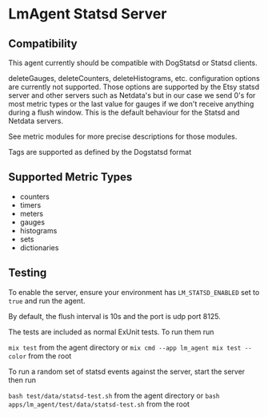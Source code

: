 # LmAgent Statsd Server

## Compatibility

This agent currently should be compatible with DogStatsd or Statsd clients. 

deleteGauges, deleteCounters, deleteHistograms, etc. configuration options are currently not supported. Those options are supported by the Etsy statsd server and other servers such as Netdata's but in our case we send 0's for most metric types or the last value for gauges if we don't receive anything during a flush window. This is the default behaviour
for the Statsd and Netdata servers.

See metric modules for more precise descriptions for those modules.

Tags are supported as defined by the Dogstatsd format

## Supported Metric Types

- counters
- timers
- meters
- gauges
- histograms
- sets
- dictionaries

## Testing

To enable the server, ensure your environment has `LM_STATSD_ENABLED` set to `true` and run the agent.

By default, the flush interval is 10s and the port is udp port 8125.

The tests are included as normal ExUnit tests. To run them run

`mix test` from the agent directory or `mix cmd --app lm_agent mix test --color` from the root

To run a random set of statsd events against the server, start the server then run

`bash test/data/statsd-test.sh` from the agent directory or `bash apps/lm_agent/test/data/statsd-test.sh` from the root
